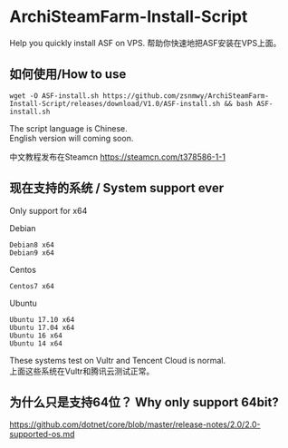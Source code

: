 # ArchiSteamFarm-Install-Script
Help you quickly install ASF on VPS. 帮助你快速地把ASF安装在VPS上面。

## 如何使用/How to use

```shell
wget -O ASF-install.sh https://github.com/zsnmwy/ArchiSteamFarm-Install-Script/releases/download/V1.0/ASF-install.sh && bash ASF-install.sh
```
The script language is Chinese.  
English version will coming soon. 

中文教程发布在Steamcn https://steamcn.com/t378586-1-1

## 现在支持的系统 / System support ever

Only support for x64

Debian

    Debian8 x64
    Debian9 x64

Centos

    Centos7 x64

Ubuntu

    Ubuntu 17.10 x64
    Ubuntu 17.04 x64
    Ubuntu 16 x64
    Ubuntu 14 x64

These systems test on Vultr and Tencent Cloud is normal.  
上面这些系统在Vultr和腾讯云测试正常。

## 为什么只是支持64位？ Why only support 64bit?

https://github.com/dotnet/core/blob/master/release-notes/2.0/2.0-supported-os.md
